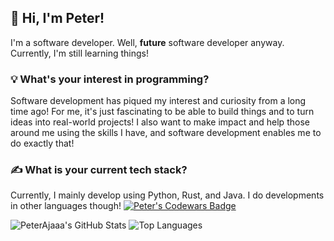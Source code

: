 ## 👋 Hi, I'm Peter! 
I'm a software developer. Well, **future** software developer anyway. Currently, I'm still learning things!

### 💡 What's your interest in programming?
Software development has piqued my interest and curiosity from a long time ago! For me, it's just fascinating to be able to build things and to turn ideas into real-world projects! I also want to make impact and help those around me using the skills I have, and software development enables me to do exactly that!

### ✍️ What is your current tech stack?
Currently, I mainly develop using Python, Rust, and Java. I do developments in other languages though!
<a href="https://www.codewars.com/users/PeterAjaaa"><img src="https://www.codewars.com/users/PeterAjaaa/badges/large" alt="Peter's Codewars Badge"/></a>

![PeterAjaaa's GitHub Stats](https://github-readme-stats.vercel.app/api?username=PeterAjaaa&show_icons=true&theme=react) ![Top Languages](https://github-readme-stats.vercel.app/api/top-langs/?username=PeterAjaaa&layout=compact&theme=react)
<!---
<a href="https://app.daily.dev/peterajaaa"><img src="https://github.com/PeterAjaaa/PeterAjaaa/blob/main/devcard.png" width="400" alt="Peter's Dev Card"/></a>
--->

<!---
PeterAjaaa/PeterAjaaa is a ✨ special ✨ repository because its `README.md` (this file) appears on your GitHub profile.
You can click the Preview link to take a look at your changes.
--->
